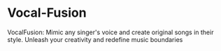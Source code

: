 # Vocal-Fusion
VocalFusion: Mimic any singer's voice and create original songs in their style. Unleash your creativity and redefine music boundaries

